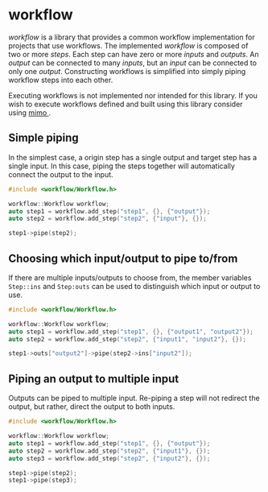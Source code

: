 # workflow
*workflow* is a library that provides a common workflow implementation for projects that use workflows. The implemented
*workflow* is composed of two or more *steps*. Each step can have zero or more *inputs* and *outputs*. An *output* can
be connected to many *inputs*, but an *input* can be connected to only one *output*. Constructing workflows is
simplified into simply piping workflow steps into each other.

Executing workflows is not implemented nor intended for this library. If you wish to execute workflows defined and built
using this library consider using [ mimo ](1).

## Simple piping

In the simplest case, a origin step has a single output and target step has a single input. In this case, piping the
steps together will automatically connect the output to the input.

```cpp
#include <workflow/Workflow.h>

workflow::Workflow workflow;
auto step1 = workflow.add_step("step1", {}, {"output"});
auto step2 = workflow.add_step("step2", {"input"}, {});

step1->pipe(step2);
``` 

## Choosing which input/output to pipe to/from

If there are multiple inputs/outputs to choose from, the member variables `Step::ins` and `Step:outs` can be used to distinguish
which input or output to use. 

```cpp
#include <workflow/Workflow.h>

workflow::Workflow workflow;
auto step1 = workflow.add_step("step1", {}, {"output1", "output2"});
auto step2 = workflow.add_step("step2", {"input1", "input2"}, {});

step1->outs["output2"]->pipe(step2->ins["input2"]);
```

## Piping an output to multiple input

Outputs can be piped to multiple input. Re-piping a step will not redirect the output, but rather, direct the output to
both inputs.

```cpp
#include <workflow/Workflow.h>

workflow::Workflow workflow;
auto step1 = workflow.add_step("step1", {}, {"output"});
auto step2 = workflow.add_step("step2", {"input1"}, {});
auto step3 = workflow.add_step("step2", {"input2"}, {});

step1->pipe(step2);
step1->pipe(step3);
```

[1]: https://github.com/childsish/mimo
